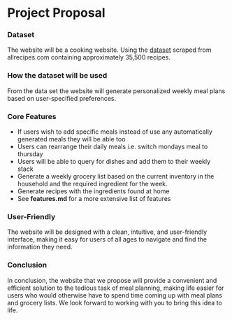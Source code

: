 # Project Proposal 

### Dataset
The website will be a cooking website. Using the [dataset](https://github.com/shaansubbaiah/allrecipes-scraper.git) scraped from allrecipes.com containing approximately  35,500 recipes. 

### How the dataset will be used 
From the data set the website will generate personalized weekly meal plans based on user-specified preferences. 

### Core Features

- If users wish to add specific meals instead of use any automatically generated meals they will be able too 
- Users can rearrange their daily meals i.e. switch mondays meal to thursday 
- Users will be able to query for dishes and add them to their weekly stack
- Generate a weekly grocery list based on the current inventory in the household and the required ingredient for the week. 
- Generate recipes with the ingredients found at home
- See **features.md** for a more extensive list of features

### User-Friendly
The website will be designed with a clean, intuitive, and user-friendly interface, making it easy for users of all ages to navigate and find the information they need.    

### Conclusion  
In conclusion, the website that we propose will provide a convenient and efficient solution to the tedious task of meal planning, making life easier for users who would otherwise have to spend time coming up with meal plans and grocery lists. We look forward to working with you to bring this idea to life.